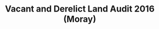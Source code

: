 ---
schema: default
title: Vacant and Derelict Land Audit 2016 (Moray)
organization: Moray Council
notes: >-
    Vacant and Derelict Land Audit 2016 (Moray) The Scottish Vacant and Derelict Land Survey is a data collection undertaken to establish the extent and state of vacant and derelict land in Scotland. The survey has been operating since 1988, and is managed by the Scottish Government Communities Analysis Division. The data is sourced from local authorities and the Loch Lomond and Trossachs National Park Authority.
resources:
  - name: Vacant and Derelict Land Audit 2016 (Moray) FEATURE LAYER
  - url: >-
      
  - format: FEATURE LAYER
license: 
category:

  - INSPIRE
  - Planning
maintainer: Moray Council
maintainer_email: someone@example.com
---